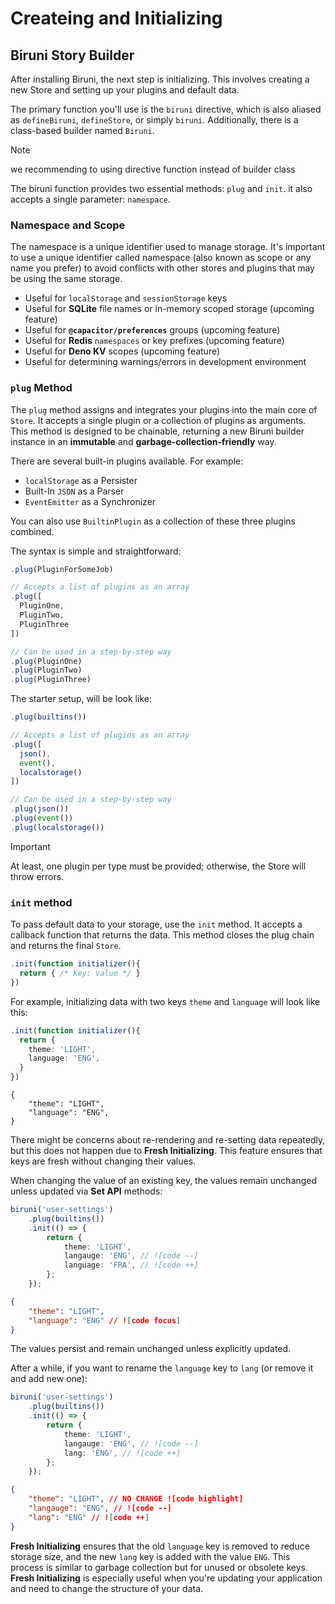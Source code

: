 # Createing and Initializing

## Biruni Story Builder

After installing Biruni, the next step is initializing. This involves creating a new Store and setting up your plugins and default data.

The primary function you'll use is the `biruni` directive, which is also aliased as `defineBiruni`, `defineStore`, or simply `biruni`. Additionally, there is a class-based builder named `Biruni`.

> [!NOTE]
> we recommending to using directive function instead of builder class

The biruni function provides two essential methods: `plug` and `init`. it also accepts a single parameter: `namespace`.

### Namespace and Scope

The namespace is a unique identifier used to manage storage. It's important to use a unique identifier called namespace (also known as scope or any name you prefer) to avoid conflicts with other stores and plugins that may be using the same storage.

-   Useful for `localStorage` and `sessionStorage` keys
-   Useful for **SQLite** file names or in-memory scoped storage (upcoming feature)
-   Useful for **`@capacitor/preferences`** groups (upcoming feature)
-   Useful for **Redis** `namespaces` or key prefixes (upcoming feature)
-   Useful for **Deno KV** scopes (upcoming feature)
-   Useful for determining warnings/errors in development environment

### `plug` Method

The `plug` method assigns and integrates your plugins into the main core of `Store`. It accepts a single plugin or a collection of plugins as arguments. This method is designed to be chainable, returning a new Biruni builder instance in an **immutable** and **garbage-collection-friendly** way.

There are several built-in plugins available. For example:

-   `localStorage` as a Persister
-   Built-In `JSON` as a Parser
-   `EventEmitter` as a Synchronizer

You can also use `BuiltinPlugin` as a collection of these three plugins combined.

The syntax is simple and straightforward:

```typescript
.plug(PluginForSomeJob)

// Accepts a list of plugins as an array
.plug([
  PluginOne,
  PluginTwo,
  PluginThree
])

// Can be used in a step-by-step way
.plug(PluginOne)
.plug(PluginTwo)
.plug(PluginThree)
```

The starter setup, will be look like:

```typescript
.plug(builtins())

// Accepts a list of plugins as an array
.plug([
  json(),
  event(),
  localstorage()
])

// Can be used in a step-by-step way
.plug(json())
.plug(event())
.plug(localstorage())
```

> [!IMPORTANT]
> At least, one plugin per type must be provided; otherwise, the Store will throw errors.

### `init` method

To pass default data to your storage, use the `init` method. It accepts a callback function that returns the data. This method closes the plug chain and returns the final `Store`.

```typescript
.init(function initializer(){
  return { /* key: value */ }
})
```

For example, initializing data with two keys `theme` and `language` will look like this:

```typescript
.init(function initializer(){
  return {
    theme: 'LIGHT',
    language: 'ENG',
  }
})
```

```jsonc
{
	"theme": "LIGHT",
	"language": "ENG",
}
```

There might be concerns about re-rendering and re-setting data repeatedly, but this does not happen due to **Fresh Initializing**. This feature ensures that keys are fresh without changing their values.

When changing the value of an existing key, the values remain unchanged unless updated via **Set API** methods:

```typescript
biruni('user-settings')
	.plug(builtins())
	.init(() => {
		return {
			theme: 'LIGHT',
			langauge: 'ENG', // ![code --]
			language: 'FRA', // ![code ++]
		};
	});
```

```json
{
	"theme": "LIGHT",
	"language": "ENG" // ![code focus]
}
```

The values persist and remain unchanged unless explicitly updated.

After a while, if you want to rename the `language` key to `lang` (or remove it and add new one):

```typescript
biruni('user-settings')
	.plug(builtins())
	.init(() => {
		return {
			theme: 'LIGHT',
			langauge: 'ENG', // ![code --]
			lang: 'ENG', // ![code ++]
		};
	});
```

```json
{
	"theme": "LIGHT", // NO CHANGE ![code highlight]
	"langauge": "ENG", // ![code --]
	"lang": "ENG" // ![code ++]
}
```

**Fresh Initializing** ensures that the old `language` key is removed to reduce storage size, and the new `lang` key is added with the value `ENG`. This process is similar to garbage collection but for unused or obsolete keys.
**Fresh Initializing** is especially useful when you're updating your application and need to change the structure of your data.
